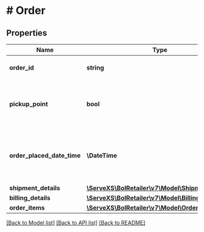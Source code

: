 # # Order

## Properties

Name | Type | Description | Notes
------------ | ------------- | ------------- | -------------
**order_id** | **string** | The identifier of the order. | [optional]
**pickup_point** | **bool** | Indicates whether this order is shipped to a Pick Up Point. | [optional]
**order_placed_date_time** | **\DateTime** | The date and time in ISO 8601 format when the order was placed. | [optional]
**shipment_details** | [**\ServeXS\BolRetailer\v7\Model\ShipmentDetails**](ShipmentDetails.md) |  |
**billing_details** | [**\ServeXS\BolRetailer\v7\Model\BillingDetails**](BillingDetails.md) |  | [optional]
**order_items** | [**\ServeXS\BolRetailer\v7\Model\OrderOrderItem[]**](OrderOrderItem.md) |  |

[[Back to Model list]](../../README.md#models) [[Back to API list]](../../README.md#endpoints) [[Back to README]](../../README.md)
